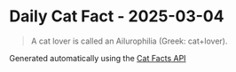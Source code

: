 # Daily Cat Fact - 2025-03-04

> A cat lover is called an Ailurophilia (Greek: cat+lover).

Generated automatically using the [Cat Facts API](https://catfact.ninja)
